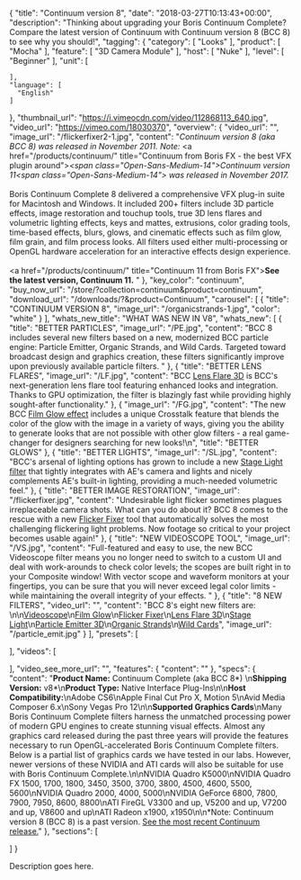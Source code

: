 {
  "title": "Continuum version 8",
  "date": "2018-03-27T10:13:43+00:00",
  "description": "Thinking about upgrading your Boris Continuum Complete? Compare the latest version of Continuum with Continuum version 8 (BCC 8) to see why you should!",
  "tagging": {
    "category": [
      "Looks"
    ],
    "product": [
      "Mocha"
    ],
    "feature": [
      "3D Camera Module"
    ],
    "host": [
      "Nuke"
    ],
    "level": [
      "Beginner"
    ],
    "unit": [

    ],
    "language": [
      "English"
    ]
  },
  "thumbnail_url": "https://i.vimeocdn.com/video/112868113_640.jpg",
  "video_url": "https://vimeo.com/18030370",
  "overview": {
    "video_url": "",
    "image_url": "/flickerfixer2-1.jpg",
    "content": "<em>Continuum version 8 (aka BCC 8) was released in November 2011. Note: </em><a href=\"/products/continuum/\" title=\"Continuum from Boris FX - the best VFX plugin around\"><em><span class=\"Open-Sans-Medium-14\">Continuum version 11</span></em></a><em><span class=\"Open-Sans-Medium-14\"> was released in November 2017.</span> </em><br><br>Boris Continuum Complete 8 delivered a comprehensive VFX plug-in suite for Macintosh and Windows. It included 200+ filters include 3D particle effects, image restoration and touchup tools, true 3D lens flares and volumetric lighting effects, keys and mattes, extrusions, color grading tools, time-based effects, blurs, glows, and cinematic effects such as film glow, film grain, and film process looks. All filters used either multi-processing or OpenGL hardware acceleration for an interactive effects design experience.<br><br><a href=\"/products/continuum/\" title=\"Continuum 11 from Boris FX\"><strong>See the latest version, Continuum 11.</strong></a>  "
  },
  "key_color": "continuum",
  "buy_now_url": "/store/?collection=continuum&product=continuum",
  "download_url": "/downloads/?&product=Continuum",
  "carousel": [
    {
      "title": "CONTINUUM VERSION 8",
      "image_url": "/organicstrands-1.jpg",
      "color": "white"
    }
  ],
  "whats_new_title": "WHAT WAS NEW IN V8",
  "whats_new": [
    {
      "title": "BETTER PARTICLES",
      "image_url": "/PE.jpg",
      "content": "BCC 8 includes several new filters based on a new, modernized BCC particle engine: Particle Emitter, Organic Strands, and Wild Cards. Targeted toward broadcast design and graphics creation, these filters significantly improve upon previously available particle filters. "
    },
    {
      "title": "BETTER LENS FLARES",
      "image_url": "/LF.jpg",
      "content": "BCC [Lens Flare 3D](/effects/continuum-lens-flare-3d/) is BCC's next-generation lens flare tool featuring enhanced looks and integration. Thanks to GPU optimization, the filter is blazingly fast while providing highly sought-after functionality."
    },
    {
      "image_url": "/FG.jpg",
      "content": "The new BCC [Film Glow effect](/effects/continuum-fast-film-glow/) includes a unique Crosstalk feature that blends the color of the glow with the image in a variety of ways, giving you the ability to generate looks that are not possible with other glow filters - a real game-changer for designers searching for new looks!\n",
      "title": "BETTER GLOWS"
    },
    {
      "title": "BETTER LIGHTS",
      "image_url": "/SL.jpg",
      "content": "BCC's arsenal of lighting options has grown to include a new [Stage Light filter](/effects/continuum-stage-light/) that tightly integrates with AE's camera and lights and nicely complements AE's built-in lighting, providing a much-needed volumetric feel."
    },
    {
      "title": "BETTER IMAGE RESTORATION",
      "image_url": "/flickerfixer.jpg",
      "content": "Undesirable light flicker sometimes plagues irreplaceable camera shots. What can you do about it? BCC 8 comes to the rescue with a new [Flicker Fixer](/effects/continuum-flicker-fixer/) tool that automatically solves the most challenging flickering light problems. Now footage so critical to your project becomes usable again!"
    },
    {
      "title": "NEW VIDEOSCOPE TOOL",
      "image_url": "/VS.jpg",
      "content": "Full-featured and easy to use, the new BCC Videoscope filter means you no longer need to switch to a custom UI and deal with work-arounds to check color levels; the scopes are built right in to your Composite window! With vector scope and waveform monitors at your fingertips, you can be sure that you will never exceed legal color limits - while maintaining the overall integrity of your effects. "
    },
    {
      "title": "8 NEW FILTERS",
      "video_url": "",
      "content": "BCC 8's eight new filters are: \n\n[Videoscope](/effects/continuum-videoscope/)\n[Film Glow](/effects/continuum-fast-film-glow/)\n[Flicker Fixer](/effects/continuum-flicker-fixer/)\n[Lens Flare 3D](/effects/continuum-lens-flare-3d/)\n[Stage Light](/effects/continuum-stage-light/)\n[Particle Emitter 3D](/effects/continuum-particle-emitter-3d/)\n[Organic Strands](/effects/continuum-organic-strands/)\n[Wild Cards](/effects/continuum-wild-cards/)",
      "image_url": "/particle_emit.jpg"
    }
  ],
  "presets": [

  ],
  "videos": [

  ],
  "video_see_more_url": "",
  "features": {
    "content": ""
  },
  "specs": {
    "content": "**Product Name:** Continuum Complete (aka BCC 8*) \n**Shipping Version:** v8*\n**Product Type:** Native Interface Plug-Ins\n\n**Host Compatibility:**\nAdobe CS6\nApple Final Cut Pro X, Motion 5\nAvid Media Composer 6.x\nSony Vegas Pro 12\n\n**Supported Graphics Cards**\nMany Boris Continuum Complete filters harness the unmatched processing power of modern GPU engines to create stunning visual effects. Almost any graphics card released during the past three years will provide the features necessary to run OpenGL-accelerated Boris Continuum Complete filters. Below is a partial list of graphics cards we have tested in our labs. However, newer versions of these NVIDIA and ATI cards will also be suitable for use with Boris Continuum Complete.\n\nNVIDIA Quadro K5000\nNVIDIA Quadro FX 1500, 1700, 1800, 3450, 3500, 3700, 3800, 4500, 4600, 5500, 5600\nNVIDIA Quadro 2000, 4000, 5000\nNVIDIA GeForce 6800, 7800, 7900, 7950, 8600, 8800\nATI FireGL V3300 and up, V5200 and up, V7200 and up, V8600 and up\nATI Radeon x1900, x1950\n\n*Note: Continuum version 8 (BCC 8) is a past version. [See the most recent Continuum release.](/products/continuum/)"
  },
  "sections": [

  ]
}

Description goes here.
